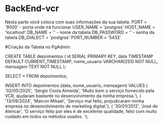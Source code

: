 # BackEnd-vcr

Nesta parte você coloca com suas informações da sua tabela.
PORT = '9000' - porta onde irá funcionar
USER_NAME = 'postgres'
HOST_NAME = 'localhost'
DB_NAME = '' - nome da tabela
DB_PASSWORD = '' - senha da tabela
DB_DIALECT = 'postgres'
PORT_NUMBER = '5432'


#Criação da Tabela no PgAdmin:

CREATE TABLE depoimentos ( id SERIAL PRIMARY KEY, data TIMESTAMP DEFAULT CURRENT_TIMESTAMP, nome_usuario VARCHAR(255) NOT NULL, mensagem TEXT NOT NULL );

SELECT * FROM depoimentos;

INSERT INTO depoimentos (data, nome_usuario, mensagem) VALUES ( '02/05/2025', 'Sérgio Costa Almeida', 'Muito bom o serviço fornecido pela VCR, ajudaram bastante no desenvolvimento da minha empresa.'), ( '13/09/2024', 'Maicon Mikael', 'Serviço mal feito, prejudicaram minha empresa no desenvolvimento de marketing digital.'), ( '30/01/2012', 'José de Alencar', 'O serviço feito por eles é de excelente qualidade, feito com muito cuidado em todos os métodos usados. ');
